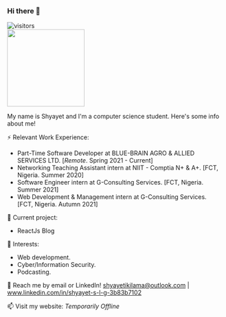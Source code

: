 ### Hi there 👋

![visitors](https://visitor-badge.glitch.me/badge?page_id=page.id) <br>
<img height="180em" src="https://github-readme-stats.vercel.app/api?username=ikigeng&show_icons=true&hide_border=true&&count_private=true&include_all_commits=true" />

My name is Shyayet and I'm a computer science student. Here's some info about me!

⚡ Relevant Work Experience: <br>
- Part-Time Software Developer at BLUE-BRAIN AGRO & ALLIED SERVICES LTD. [_Remote_. <!--Mar-Now-->Spring 2021 - Current]
- Networking Teaching Assistant intern at NIIT - Comptia N+ & A+. [FCT, Nigeria. <!--Jul-Sept-->Summer 2020]
- Software Engineer intern at G-Consulting Services. [FCT, Nigeria. <!--Jul-Sept-->Summer 2021]
- Web Development & Management intern at G-Consulting Services. [FCT, Nigeria.<!--Sept--> Autumn 2021]


🔭 Current project: 
- ReactJs Blog
<!--- Company Website Revamp (g-consulting services) (ReactJS + Python/Django). -->
<!--- Company Website Revamp (Blue-brain) (ReactJS + Python/Django). -->

🌱 Interests:
- Web development.
- Cyber/Information Security.
- Podcasting.

💬 Reach me by email or LinkedIn! shyayetikilama@outlook.com | www.linkedin.com/in/shyayet-s-l-g-3b83b7102

📫 Visit my website: _Temporarily Offline_
<!--
**ikigeng/ikigeng** is a ✨ _special_ ✨ repository because its `README.md` (this file) appears on your GitHub profile.

Here are some ideas to get you started:

- 🔭 I’m currently working on ...
- 🌱 I’m currently learning ...
- 👯 I’m looking to collaborate on ...
- 🤔 I’m looking for help with ...
- 💬 Ask me about ...
- 📫 How to reach me: ...
- 😄 Pronouns: ...
- ⚡ Fun fact: ...
-->
